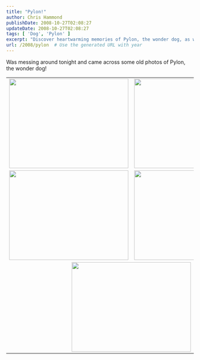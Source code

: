 ```yaml
---
title: "Pylon!"
author: Chris Hammond
publishDate: 2008-10-27T02:08:27
updateDate: 2008-10-27T02:08:27
tags: [ 'Dog', 'Pylon' ]
excerpt: "Discover heartwarming memories of Pylon, the wonder dog, as we take a trip down memory lane through old photos in this nostalgic blog post. 🐶📸 #Pylon #doglovers"
url: /2008/pylon  # Use the generated URL with year
---
```

<p>Was messing around tonight and came across some old photos of Pylon, the wonder dog!</p> <p> <table width="600" border="0">     <tbody>         <tr>             <td><img height="240" src="https://www.christoc.com/i/dog/20010429-1.jpg" width="320" alt="" /></td>             <td><img height="240" src="https://www.christoc.com/i/dog/20010429-2.jpg" width="320" alt="" /></td>         </tr>         <tr>             <td><img height="240" src="https://www.christoc.com/i/dog/20010429-3.jpg" width="320" alt="" /></td>             <td><img height="240" src="https://www.christoc.com/i/dog/20010429-4.jpg" width="320" alt="" /></td>         </tr>         <tr>             <td align="center" colspan="2"><img height="240" src="https://www.christoc.com/i/dog/20010429-5.jpg" width="320" alt="" /></td>         </tr>     </tbody> </table> </p>


